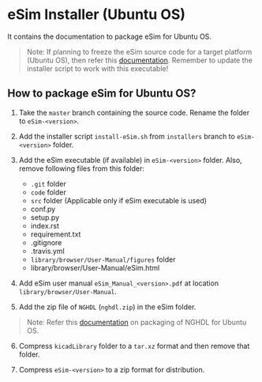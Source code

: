 eSim Installer (Ubuntu OS)
====

It contains the documentation to package eSim for Ubuntu OS.

> Note: If planning to freeze the eSim source code for a target platform (Ubuntu OS), then refer this [documentation](executable.md). Remember to update the installer script to work with this executable!


## How to package eSim for Ubuntu OS?

1. Take the `master` branch containing the source code. Rename the folder to `eSim-<version>`.

2. Add the installer script `install-eSim.sh` from `installers` branch to `eSim-<version>` folder.

3. Add the eSim executable (if available) in `eSim-<version>` folder. Also, remove following files from this folder:
	- `.git` folder
	- `code` folder
	- `src` folder (Applicable only if eSim executable is used)
	- conf.py
	- setup.py
	- index.rst
	- requirement.txt
	- .gitignore
	- .travis.yml
    - `library/browser/User-Manual/figures` folder
    - library/browser/User-Manual/eSim.html

4. Add eSim user manual `eSim_Manual_<version>.pdf` at location `library/browser/User-Manual`.

5. Add the zip file of `NGHDL` (`nghdl.zip`) in the eSim folder.

> Note: Refer this [documentation](https://github.com/fossee/nghdl/tree/installers/Ubuntu/README.md) on packaging of NGHDL for Ubuntu OS.

6. Compress `kicadLibrary` folder to a `tar.xz` format and then remove that folder.

7. Compress `eSim-<version>` to a zip format for distribution.
